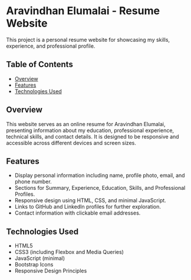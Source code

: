 
# Aravindhan Elumalai - Resume Website

This project is a personal resume website for showcasing my skills, experience, and professional profile.

## Table of Contents

- [Overview](#overview)
- [Features](#features)
- [Technologies Used](#technologies-used)

## Overview

This website serves as an online resume for Aravindhan Elumalai, presenting information about my education, professional experience, technical skills, and contact details. It is designed to be responsive and accessible across different devices and screen sizes.

## Features

- Display personal information including name, profile photo, email, and phone number.
- Sections for Summary, Experience, Education, Skills, and Professional Profiles.
- Responsive design using HTML, CSS, and minimal JavaScript.
- Links to GitHub and LinkedIn profiles for further exploration.
- Contact information with clickable email addresses.

## Technologies Used

- HTML5
- CSS3 (including Flexbox and Media Queries)
- JavaScript (minimal)
- Bootstrap Icons
- Responsive Design Principles

